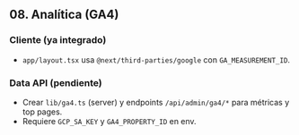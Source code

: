 ## 08. Analítica (GA4)

### Cliente (ya integrado)

- `app/layout.tsx` usa `@next/third-parties/google` con `GA_MEASUREMENT_ID`.

### Data API (pendiente)

- Crear `lib/ga4.ts` (server) y endpoints `/api/admin/ga4/*` para métricas y top pages.
- Requiere `GCP_SA_KEY` y `GA4_PROPERTY_ID` en env.


